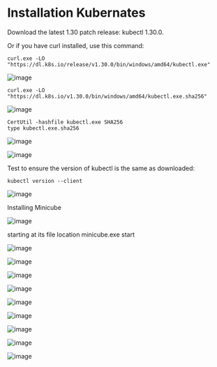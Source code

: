 # Installation Kubernates

Download the latest 1.30 patch release: kubectl 1.30.0.

Or if you have curl installed, use this command:

	⁠curl.exe -LO "https://dl.k8s.io/release/v1.30.0/bin/windows/amd64/kubectl.exe"

![image](https://github.com/jayshah17/Secure-System-Engineering-/assets/76842630/2e0ad7bf-6efe-46de-a19a-432f595061d7)

	⁠curl.exe -LO "https://dl.k8s.io/v1.30.0/bin/windows/amd64/kubectl.exe.sha256"

![image](https://github.com/jayshah17/Secure-System-Engineering-/assets/76842630/1fcd7e7a-209c-4b7c-8a19-bf69cbcbbda0)

	⁠CertUtil -hashfile kubectl.exe SHA256
	⁠type kubectl.exe.sha256

![image](https://github.com/jayshah17/Secure-System-Engineering-/assets/76842630/b1b50055-d069-486d-a108-3dc85921370d)

![image](https://github.com/jayshah17/Secure-System-Engineering-/assets/76842630/82f12f6b-0b3b-4a1c-a864-a0ff2ce8bd7a)

Test to ensure the version of kubectl is the same as downloaded:

	⁠kubectl version --client

![image](https://github.com/jayshah17/Secure-System-Engineering-/assets/76842630/beb300cf-190d-4730-b72f-d09dbfbf77b3)

Installing Minicube 

![image](https://github.com/jayshah17/Secure-System-Engineering-/assets/76842630/757de741-9169-45c3-8e84-1df2630c5b96)

starting at its file location 
	⁠minicube.exe start

![image](https://github.com/jayshah17/Secure-System-Engineering-/assets/76842630/684b8c5c-495a-4672-94bc-1d0e3331dd88)

![image](https://github.com/jayshah17/Secure-System-Engineering-/assets/76842630/e2060e3c-682f-4884-8442-7522f815b8b2)


![image](https://github.com/jayshah17/Secure-System-Engineering-/assets/76842630/461ef119-7425-43c1-975e-639b629acade)

![image](https://github.com/jayshah17/Secure-System-Engineering-/assets/76842630/bc3e5e22-7fdc-4003-86f6-4ba9f525c289)

![image](https://github.com/jayshah17/Secure-System-Engineering-/assets/76842630/a03271d2-3372-4f6d-a248-69591baeb03d)

![image](https://github.com/jayshah17/Secure-System-Engineering-/assets/76842630/95e67e43-4ac9-4edf-8aa9-63eeda4b86a0)

![image](https://github.com/jayshah17/Secure-System-Engineering-/assets/76842630/7244a465-89c1-49ea-8612-5a8242145527)

![image](https://github.com/jayshah17/Secure-System-Engineering-/assets/76842630/42962c95-772c-422a-b31a-d27165408474)

![image](https://github.com/jayshah17/Secure-System-Engineering-/assets/76842630/e406cff4-72f9-4c54-a185-179c2400d946)

